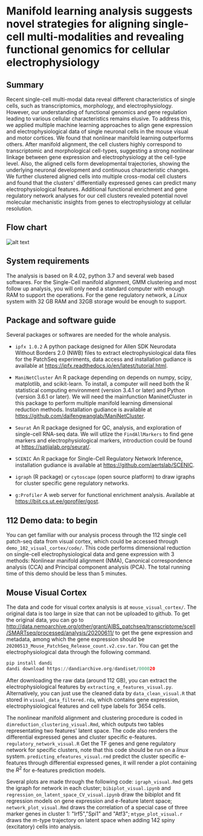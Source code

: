 # Manifold learning analysis suggests novel strategies for aligning single-cell multi-modalities and revealing functional genomics for cellular electrophysiology

## Summary
Recent single-cell multi-modal data reveal different characteristics of single cells, such as transcriptomics, morphology, and electrophysiology. However, our understanding of functional genomics and gene regulation leading to various cellular characteristics remains elusive. To address this, we applied multiple machine learning approaches to align gene expression and electrophysiological data of single neuronal cells in the mouse visual and motor cortices. We found that nonlinear manifold learning outperforms others. After manifold alignment, the cell clusters highly correspond to transcriptomic and morphological cell-types, suggesting a strong nonlinear linkage between gene expression and electrophysiology at the cell-type level. Also, the aligned cells form developmental trajectories, showing the underlying neuronal development and continuous characteristic changes. We further clustered aligned cells into multiple cross-modal cell clusters and found that the clusters' differentially expressed genes can predict many electrophysiological features. Additional functional enrichment and gene regulatory network analyses for our cell clusters revealed potential novel molecular mechanistic insights from genes to electrophysiology at cellular resolution. 

## Flow chart
![alt text](https://github.com/daifengwanglab/scMNC/blob/main/cover_figure.png)

## System requirements

The analysis is based on R 4.02, python 3.7 and several web based softwares. For the Single-Cell manifold alignment, GMM clustering and most follow up analysis, you will only need a standard computer with enough RAM to support the operations. For the gene regulatory network, a *Linux* system with 32 GB RAM and 32GB storage would be enough to support.

## Package and software guide

Several packages or softwares are needed for the whole analysis.

- `ipfx 1.0.2` A python package designed for Allen SDK Neurodata Without Borders 2.0 (NWB) files to extract electrophysiological data files for the PatchSeq experiments, data access and installation gudiance is available at https://ipfx.readthedocs.io/en/latest/tutorial.html.

- `ManiNetCluster` An R package depending on depends on numpy, scipy, matplotlib, and scikit-learn. To install, a computer will need both the R statistical computing environment (version 3.4.1 or later) and Python (version 3.6.1 or later). We will need the mainfunction ManinetCluster in this package to perform multiple manifold learning dimensional reduction methods. Installation gudiance is available at https://github.com/daifengwanglab/ManiNetCluster.

- `Seurat` An R package designed for QC, analysis, and exploration of single-cell RNA-seq data. We will utlize the `FindAllMarkers` to find gene markers and electrophysiological markers, introduction could be found at https://satijalab.org/seurat/. 

- `SCENIC` An R package for Single-Cell Regulatory Network Inference, installation gudiance is available at https://github.com/aertslab/SCENIC.

- `igraph` (R package) or `cytoscape` (open source platform) to draw igraphs for cluster specific gene regulatory networks.

- `g:Profiler` A web server for functional enrichment analysis. Available at https://biit.cs.ut.ee/gprofiler/gost.

## 112 Demo data: to begin

You can get familiar with our analysis process through the 112 single cell patch-seq data from visual cortex, which could be accessed through `demo_102_visual_cortex/code/`. This code performs dimensional reduction on single-cell electrophysiological data and gene expression with 3 methods: Nonlinear manifold alignment (NMA), Canonical correspondence analysis (CCA) and Principal component analysis (PCA). The total running time of this demo should be less than 5 minutes.

## Mouse Visual Cortex

The data and code for visual cortex analysis is at `mouse_visual_cortex/`. The original data is too large in size that can not be uploaded to github. To get the original data, you can go to http://data.nemoarchive.org/other/grant/AIBS_patchseq/transcriptome/scell/SMARTseq/processed/analysis/20200611/ to get the gene expression and metadata, among which the gene expression should be `20200513_Mouse_PatchSeq_Release_count.v2.csv.tar`. You can get the electrophysiological data through the following command. 

```python
pip install dandi
dandi download https://dandiarchive.org/dandiset/000020
```

After downloading the raw data (around 112 GB), you can extract the electrophysiological features by `extracting_e_features_visual.py`. Alternatively, you can just use the cleaned data by `data_clean_visual.R` that stored in `visual_data_filtered.rda`, which contains gene expression, electrophysiological features and cell type labels for 3654 cells.

The nonlinear manifold alignment and clustering procedure is coded in `dimreduction_clustering_visual.Rmd`, which outputs two tables representating two features' latent space. The code also renders the differential expressed genes and cluster specific e-features. `regulatory_network_visual.R` Get the TF genes and gene regulatory network for specific clusters, note that this code should be run on a *linux* system. `predicting_efeatures_visual.rmd` predict the cluster specific e-features through differential expressed genes, it will render a plot containing the $R^2$ for e-features prediction models.

Several plots are made through the following code: `igraph_visual.Rmd` gets the igraph for network in each cluster; `bibiplot_visual.ipynb` and `regression_on_latent_space_CV_visual.ipynb` draw the bibiplot and fit regression models on gene expression and e-feature latent space; `network_plot_visual.Rmd` draws the correlation of a special case of three marker genes in cluster 1: "Irf5","Spi1" and "Atf3"; `mtype_plot_visual.r` draws the m-type trajectory on latent space when adding 142 spiny (excitatory) cells into analysis.






